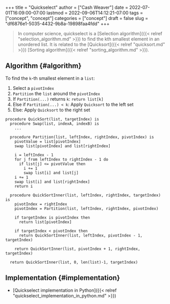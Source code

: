 +++
title = "Quickselect"
author = ["Cash Weaver"]
date = 2022-07-01T16:09:00-07:00
lastmod = 2022-09-06T14:12:21-07:00
tags = ["concept", "concept"]
categories = ["concept"]
draft = false
slug = "df6876e1-5035-4432-9b8a-19898faa4fdd"
+++

> In computer science, quickselect is a [Selection algorithm]({{< relref "selection_algorithm.md" >}}) to find the kth smallest element in an unordered list. It is related to the [Quicksort]({{< relref "quicksort.md" >}}) [Sorting algorithm]({{< relref "sorting_algorithm.md" >}}).


## Algorithm {#algorithm}

To find the `k`-th smallest element in a `list`:

1.  Select a `pivotIndex`
2.  `Partition` the `list` around the `pivotIndex`
3.  If `Partition(...)` returns `k`: `return list[k]`
4.  Else if `Partition(...) < k`: Apply `Quicksort` to the left set
5.  Else: Apply `Quicksort` to the right set

<!--listend-->

```nil
procedure QuickSort(list, targetIndex) is
  procedure Swap(list, indexA, indexB) is
    ...

  procedure Partition(list, leftIndex, rightIndex, pivotIndex) is
    pivotValue = list[pivotIndex]
    swap list[pivotIndex] and list[rightIndex]

    i = leftIndex - 1
    for j from leftIndex to rightIndex - 1 do
      if list[j] <= pivotValue then
        i += 1
        swap list[i] and list[j]
    i += 1
    swap list[i] and list[rightIndex]
    return i

  procedure QuickSortInner(list, leftIndex, rightIndex, targetIndex) is
    pivotIndex = rightIndex
    pivotIndex = Partition(list, leftIndex, rightIndex, pivotIndex)

    if targetIndex is pivotIndex then
      return list[pivotIndex]

    if targetIndex < pivotIndex then
      return QuickSortInner(list, leftIndex, pivotIndex - 1, targetIndex)

    return QuickSortInner(list, pivotIndex + 1, rightIndex, targetIndex)

  return QuickSortInner(list, 0, len(list)-1, targetIndex)
```


## Implementation {#implementation}

-   [Quickselect implementation in Python]({{< relref "quickselect_implementation_in_python.md" >}})
